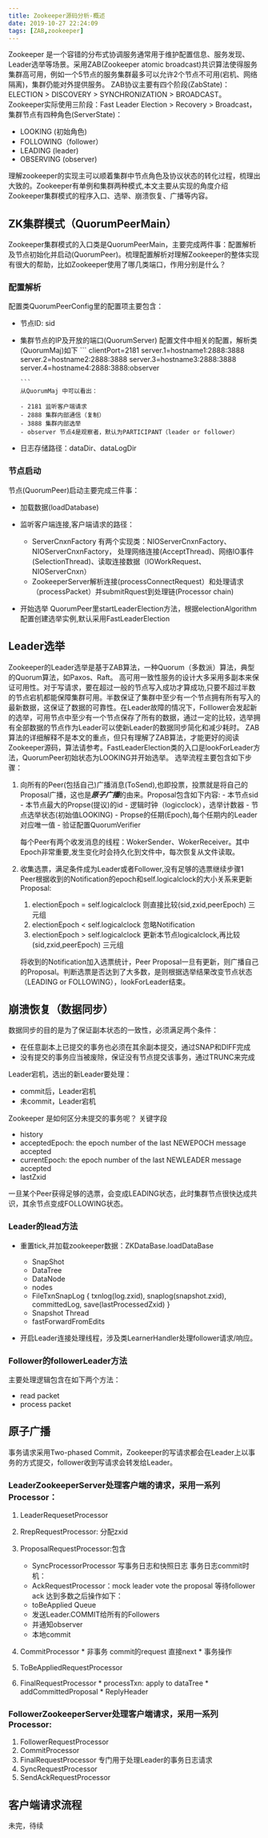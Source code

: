 ```yaml
---
title: Zookeeper源码分析-概述
date: 2019-10-27 22:24:09
tags: [ZAB,zookeeper]
---
```

Zookeeper 是一个容错的分布式协调服务通常用于维护配置信息、服务发现、Leader选举等场景。采用ZAB(Zookeeper atomic broadcast)共识算法使得服务集群高可用，例如一个5节点的服务集群最多可以允许2个节点不可用(宕机、网络隔离)，集群仍能对外提供服务。
ZAB协议主要有四个阶段(ZabState)：ELECTION > DISCOVERY > SYNCHRONIZATION > BROADCAST。Zookeeper实际使用三阶段：Fast Leader Election > Recovery > Broadcast，集群节点有四种角色(ServerState)：
* LOOKING (初始角色)
* FOLLOWING（follower）
* LEADING (leader)
* OBSERVING (observer)

理解zookeeper的实现主可以顺着集群中节点角色及协议状态的转化过程，梳理出大致的。Zookeeper有单例和集群两种模式,本文主要从实现的角度介绍Zookeeper集群模式的程序入口、选举、崩溃恢复、广播等内容。

## ZK集群模式（QuorumPeerMain）
Zookeeper集群模式的入口类是QuorumPeerMain，主要完成两件事：配置解析及节点初始化并启动(QuorumPeer)。梳理配置解析对理解Zookeeper的整体实现有很大的帮助，比如Zookeeper使用了哪几类端口，作用分别是什么？
### 配置解析

配置类QuorumPeerConfig里的配置项主要包含：
* 节点ID: sid
* 集群节点的IP及开放的端口(QuorumServer)
      配置文件中相关的配置，解析类(QuorumMaj)如下
      ```
      clientPort=2181
      server.1=hostname1:2888:3888
      server.2=hostname2:2888:3888
      server.3=hostname3:2888:3888
      server.4=hostname4:2888:3888:observer

      ```
      从QuorumMaj 中可以看出：

      - 2181 监听客户端请求
      - 2888 集群内部通信（复制）
      - 3888 集群内部选举
      - observer 节点4是观察者，默认为PARTICIPANT（leader or follower）

* 日志存储路径：dataDir、dataLogDir

### 节点启动

节点(QuorumPeer)启动主要完成三件事：
* 加载数据(loadDatabase)
* 监听客户端连接,客户端请求的路径：
  - ServerCnxnFactory 有两个实现类：NIOServerCnxnFactory、NIOServerCnxnFactory，
   处理网络连接(AcceptThread)、网络IO事件(SelectionThread)、读取连接数据（IOWorkRequest、NIOServerCnxn）
  - ZookeeperServer解析连接(processConnectRequest）和处理请求（processPacket）并submitRquest到处理链(Processor chain)

* 开始选举
  QuorumPeer里startLeaderElection方法，根据electionAlgorithm 配置创建选举实例,默认采用FastLeaderElection

## Leader选举
Zookeeper的Leader选举是基于ZAB算法，一种Quorum（多数派）算法，典型的Quorum算法，如Paxos、Raft。
高可用一致性服务的设计大多采用多副本来保证可用性。对于写请求，要在超过一般的节点写入成功才算成功,只要不超过半数的节点宕机都能保障集群可用。半数保证了集群中至少有一个节点拥有所有写入的最新数据，这保证了数据的可靠性。在Leader故障的情况下，Folllower会发起新的选举，可用节点中至少有一个节点保存了所有的数据，通过一定的比较，选举拥有全部数据的节点作为Leader可以使新Leader的数据同步简化和减少耗时。
ZAB 算法的详细解释不是本文的重点，但只有理解了ZAB算法，才能更好的阅读Zookeeper源码，算法请参考。FastLeaderElection类的入口是lookForLeader方法，QuorumPeer初始状态为LOOKING并开始选举。
选举流程主要包含如下步骤：
1. 向所有的Peer(包括自己)广播消息(ToSend),也即投票，投票就是将自己的Proposal广播，这也是***原子广播***的由来。Proposal包含如下内容:
       - 本节点sid
       - 本节点最大的Propse(提议)的id
       - 逻辑时钟（logicclock），选举计数器
       - 节点选举状态(初始值LOOKING)
       - Propse的任期(Epoch),每个任期内的Leader对应唯一值
       - 验证配置QuorumVerifier

    每个Peer有两个收发消息的线程：WokerSender、WokerReceiver。其中Epoch非常重要,发生变化时会持久化到文件中，每次恢复从文件读取。
2. 收集选票，满足条件成为Leader或者Follower,没有足够的选票继续步骤1
   Peer根据收到的Notification的epoch和self.logicalclock的大小关系来更新Proposal:
      1. electionEpoch = self.logicalclock 则直接比较(sid,zxid,peerEpoch) 三元组
      2. electionEpoch < self.logicalclock 忽略Notification
      3. electionEpoch > self.logicalclock 更新本节点logicalclock,再比较(sid,zxid,peerEpoch) 三元组

   将收到的Notification加入选票统计，Peer Proposal一旦有更新，则广播自己的Proposal。判断选票是否达到了大多数，是则根据选举结果改变节点状态（LEADING or FOLLOWING），lookForLeader结束。


## 崩溃恢复（数据同步）
数据同步的目的是为了保证副本状态的一致性，必须满足两个条件：
* 在任意副本上已提交的事务也必须在其余副本提交，通过SNAP和DIFF完成
* 没有提交的事务应当被废除，保证没有节点提交该事务，通过TRUNC来完成

Leader宕机，选出的新Leader要处理：
  * commit后，Leader宕机
  * 未commit，Leader宕机

Zookeeper 是如何区分未提交的事务呢？
关键字段
- history
- acceptedEpoch: the epoch number of the last NEWEPOCH message accepted
- currentEpoch: the epoch number of the last NEWLEADER message accepted
- lastZxid

一旦某个Peer获得足够的选票，会变成LEADING状态，此时集群节点很快达成共识，其余节点变成FOLLOWING状态。
### Leader的lead方法
  * 重置tick,并加载zookeeper数据：ZKDataBase.loadDataBase
    - SnapShot
    - DataTree
    - DataNode
    - nodes
    - FileTxnSnapLog {
        txnlog(log.zxid),
        snaplog(snapshot.zxid),
        committedLog,
        save(lastProcessedZxid)
      }
    - Snapshot Thread
    - fastForwardFromEdits

  * 开启Leader连接处理线程，涉及类LearnerHandler处理follower请求/响应。

### Follower的followerLeader方法

主要处理逻辑包含在如下两个方法：
* read packet  
* process packet


## 原子广播

事务请求采用Two-phased Commit，Zookeeper的写请求都会在Leader上以事务的方式提交，follower收到写请求会转发给Leader。
### LeaderZookeeperServer处理客户端的请求，采用一系列Processor：
  1. LeaderRequesetProcessor
  2. RrepRequestProcessor: 分配zxid
  3. ProposalRequestProcessor:包含
     - SyncProcessorProcessor 写事务日志和快照日志
       事务日志commit时机：
     - AckRequestProcessor：mock leader vote the proposal
     等待follower ack 达到多数之后操作如下：
     * toBeApplied Queue
     * 发送Leader.COMMIT给所有的Followers
     * 并通知observer
     * 本地commit

  4. CommitProcessor
    * 非事务 commit的request 直接next
    * 事务操作
  5. ToBeAppliedRequestProcessor
  6. FinalRequestProcessor
    * processTxn: apply to dataTree
    * addCommittedProposal
    * ReplyHeader

### FollowerZookeeperServer处理客户端请求，采用一系列Processor:
  1. FollowerRequestProcessor
  2. CommitProcessor
  3. FinalRequestProcessor
专门用于处理Leader的事务日志请求
  4. SyncRequestProcessor
  5. SendAckRequestProcessor

## 客户端请求流程

未完，待续
